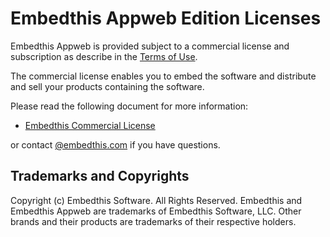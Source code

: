 Embedthis Appweb Edition Licenses
===

Embedthis Appweb is provided subject to a commercial license and subscription as describe in the [Terms of Use](https://www.embedthis.com/about/terms.html).

The commercial license enables you to embed the software and distribute and sell your products containing the software.

Please read the following document for more information:

* [Embedthis Commercial License](https://www.embedthis.com/licensing/)

or contact [@embedthis.com](mailto:dev@embdthis.com) if you have questions.

Trademarks and Copyrights
---
Copyright (c) Embedthis Software. All Rights Reserved.
Embedthis and Embedthis Appweb are trademarks of Embedthis Software, LLC.
Other brands and their products are trademarks of their respective holders.
